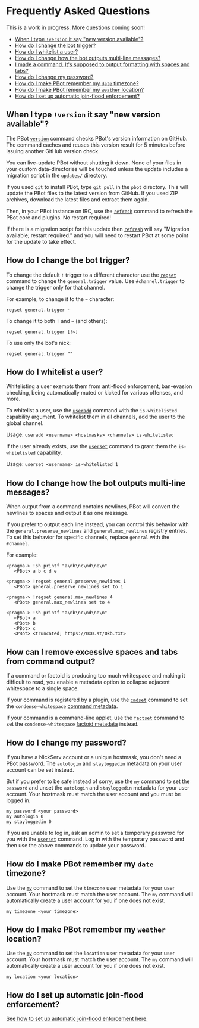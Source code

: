 # Frequently Asked Questions
This is a work in progress. More questions coming soon!

<!-- md-toc-begin -->
* [When I type `!version` it say "new version available"?](#when-i-type-version-it-say-new-version-available)
* [How do I change the bot trigger?](#how-do-i-change-the-bot-trigger)
* [How do I whitelist a user?](#how-do-i-whitelist-a-user)
* [How do I change how the bot outputs multi-line messages?](#how-do-i-change-how-the-bot-outputs-multi-line-messages)
* [I made a command. It's supposed to output formatting with spaces and tabs?](#i-made-a-command-its-supposed-to-output-formatting-with-spaces-and-tabs)
* [How do I change my password?](#how-do-i-change-my-password)
* [How do I make PBot remember my `date` timezone?](#how-do-i-make-pbot-remember-my-date-timezone)
* [How do I make PBot remember my `weather` location?](#how-do-i-make-pbot-remember-my-weather-location)
* [How do I set up automatic join-flood enforcement?](#how-do-i-set-up-automatic-join-flood-enforcement)
<!-- md-toc-end -->

## When I type `!version` it say "new version available"?
The PBot [`version`](Commands.md#version) command checks PBot's version information on GitHub.
The command caches and reuses this version result for 5 minutes before issuing another GitHub version check.

You can live-update PBot without shutting it down. None of your files in your custom
data-directories will be touched unless the update includes a migration script in the
[`updates/`](../updates) directory.

If you used `git` to install PBot, type `git pull` in the `pbot` directory. This will
update the PBot files to the latest version from GitHub. If you used ZIP archives, download
the latest files and extract them again.

Then, in your PBot instance on IRC, use the [`refresh`](Admin.md#refresh) command to refresh
the PBot core and plugins. No restart required!

If there is a migration script for this update then [`refresh`](Admin.md#refresh) will say "Migration available;
restart required." and you will need to restart PBot at some point for the update to take effect.

## How do I change the bot trigger?
To change the default `!` trigger to a different character use the [`regset`](Registry.md#regset)
command to change the `general.trigger` value. Use `#channel.trigger` to change the trigger only
for that channel.

For example, to change it to the `~` character:

    regset general.trigger ~

To change it to both `!` and `~` (and others):

    regset general.trigger [!~]

To use only the bot's nick:

    regset general.trigger ""

## How do I whitelist a user?
Whitelisting a user exempts them from anti-flood enforcement, ban-evasion checking,
being automatically muted or kicked for various offenses, and more.

To whitelist a user, use the [`useradd`](Admin.md#useradd) command with the
`is-whitelisted` capability argument.  To whitelist them in all channels, add
the user to the global channel.

Usage: `useradd <username> <hostmasks> <channels> is-whitelisted`

If the user already exists, use the [`userset`](Admin.md#userset) command to
grant them the `is-whitelisted` capability.

Usage: `userset <username> is-whitelisted 1`

## How do I change how the bot outputs multi-line messages?
When output from a command contains newlines, PBot will convert the newlines
to spaces and output it as one message.

If you prefer to output each line instead, you can control this behavior with
the `general.preserve_newlines` and `general.max_newlines` registry entries. To
set this behavior for specific channels, replace `general` with the `#channel`.

For example:

    <pragma-> !sh printf "a\nb\nc\nd\ne\n"
       <PBot> a b c d e

    <pragma-> !regset general.preserve_newlines 1
       <PBot> general.preserve_newlines set to 1

    <pragma-> !regset general.max_newlines 4
       <PBot> general.max_newlines set to 4

    <pragma-> !sh printf "a\nb\nc\nd\ne\n"
       <PBot> a
       <PBot> b
       <PBot> c
       <PBot> <truncated; https://0x0.st/Okb.txt>

## How can I remove excessive spaces and tabs from command output?
If a command or factoid is producing too much whitespace and making it
difficult to read, you enable a metadata option to collapse adjacent
whitespace to a single space.

If your command is registered by a plugin, use the [`cmdset`](Admin.md#cmdset) command
to set the `condense-whitespace` [command metadata](Admin.md#command-metadata-list).

If your command is a command-line applet, use the [`factset`](Factoids.md#factset) command
to set the `condense-whitespace` [factoid metadata](Factoids.md#factoid-metadata-list) instead.

## How do I change my password?
If you have a NickServ account or a unique hostmask, you don't need a PBot password.
The `autologin` and `stayloggedin` metadata on your user account can be set instead.

But if you prefer to be safe instead of sorry, use the [`my`](Commands.md#my) command
to set the `password` and unset the `autologin` and `stayloggedin` metadata for your
user account. Your hostmask must match the user account and you must be logged in.

    my password <your password>
    my autologin 0
    my stayloggedin 0

If you are unable to log in, ask an admin to set a temporary password for you
with the [`userset`](Admin.md#userset) command. Log in with the temporary
password and then use the above commands to update your password.

## How do I make PBot remember my `date` timezone?
Use the [`my`](Commands.md#my) command to set the `timezone` user metadata for your
user account. Your hostmask must match the user account. The `my` command will automatically
create a user account for you if one does not exist.

    my timezone <your timezone>

## How do I make PBot remember my `weather` location?
Use the [`my`](Commands.md#my) command to set the `location` user metadata for your
user account. Your hostmask must match the user account. The `my` command will automatically
create a user account for you if one does not exist.

    my location <your location>

## How do I set up automatic join-flood enforcement?
[See how to set up automatic join-flood enforcement here.](AntiAbuse.md#setting-up-automatic-join-flood-enforcement)
